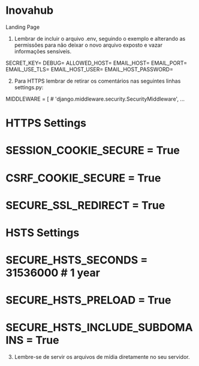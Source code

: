 # Inovahub
Landing Page

1. Lembrar de incluir o arquivo .env, seguindo o exemplo e alterando as permissões para não deixar o novo arquivo exposto e vazar informações sensíveis. 

SECRET_KEY=
DEBUG=
ALLOWED_HOST=
EMAIL_HOST=
EMAIL_PORT=
EMAIL_USE_TLS=
EMAIL_HOST_USER=
EMAIL_HOST_PASSWORD=

2. Para HTTPS lembrar de retirar os comentários nas seguintes linhas settings.py:

MIDDLEWARE = [
    # 'django.middleware.security.SecurityMiddleware',
    ...

# HTTPS Settings
# SESSION_COOKIE_SECURE = True
# CSRF_COOKIE_SECURE = True
# SECURE_SSL_REDIRECT = True

# HSTS Settings
# SECURE_HSTS_SECONDS = 31536000  # 1 year
# SECURE_HSTS_PRELOAD = True
# SECURE_HSTS_INCLUDE_SUBDOMAINS = True

3. Lembre-se de servir os arquivos de mídia diretamente no seu servidor. 
